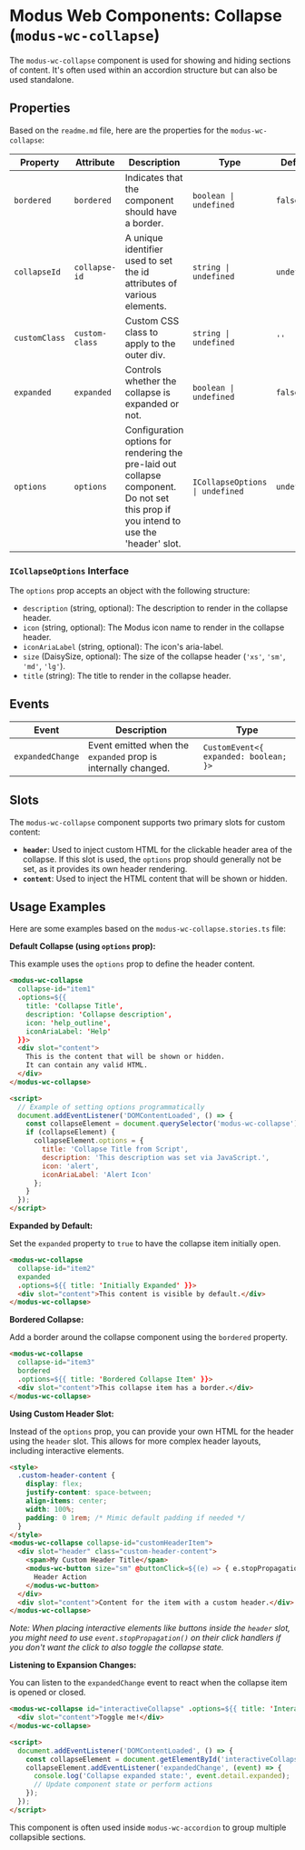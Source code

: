 # Modus Web Components: Collapse (`modus-wc-collapse`)

The `modus-wc-collapse` component is used for showing and hiding sections of content. It's often used within an accordion structure but can also be used standalone.

## Properties

Based on the `readme.md` file, here are the properties for the `modus-wc-collapse`:

| Property      | Attribute      | Description                                                                                                                           | Type                            | Default     |
| ------------- | -------------- | ------------------------------------------------------------------------------------------------------------------------------------- | ------------------------------- | ----------- |
| `bordered`    | `bordered`     | Indicates that the component should have a border.                                                                                    | `boolean \| undefined`          | `false`     |
| `collapseId`  | `collapse-id`  | A unique identifier used to set the id attributes of various elements.                                                                | `string \| undefined`           | `undefined` |
| `customClass` | `custom-class` | Custom CSS class to apply to the outer div.                                                                                           | `string \| undefined`           | `''`        |
| `expanded`    | `expanded`     | Controls whether the collapse is expanded or not.                                                                                     | `boolean \| undefined`          | `false`     |
| `options`     | `options`      | Configuration options for rendering the pre-laid out collapse component. Do not set this prop if you intend to use the 'header' slot. | `ICollapseOptions \| undefined` | `undefined` |

### `ICollapseOptions` Interface

The `options` prop accepts an object with the following structure:

- `description` (string, optional): The description to render in the collapse header.
- `icon` (string, optional): The Modus icon name to render in the collapse header.
- `iconAriaLabel` (string, optional): The icon's aria-label.
- `size` (DaisySize, optional): The size of the collapse header (`'xs'`, `'sm'`, `'md'`, `'lg'`).
- `title` (string): The title to render in the collapse header.

## Events

| Event            | Description                                                   | Type                                  |
| ---------------- | ------------------------------------------------------------- | ------------------------------------- |
| `expandedChange` | Event emitted when the `expanded` prop is internally changed. | `CustomEvent<{ expanded: boolean; }>` |

## Slots

The `modus-wc-collapse` component supports two primary slots for custom content:

- **`header`**: Used to inject custom HTML for the clickable header area of the collapse. If this slot is used, the `options` prop should generally not be set, as it provides its own header rendering.
- **`content`**: Used to inject the HTML content that will be shown or hidden.

## Usage Examples

Here are some examples based on the `modus-wc-collapse.stories.ts` file:

**Default Collapse (using `options` prop):**

This example uses the `options` prop to define the header content.

```html
<modus-wc-collapse
  collapse-id="item1"
  .options=${{
    title: 'Collapse Title',
    description: 'Collapse description',
    icon: 'help_outline',
    iconAriaLabel: 'Help'
  }}>
  <div slot="content">
    This is the content that will be shown or hidden.
    It can contain any valid HTML.
  </div>
</modus-wc-collapse>

<script>
  // Example of setting options programmatically
  document.addEventListener('DOMContentLoaded', () => {
    const collapseElement = document.querySelector('modus-wc-collapse');
    if (collapseElement) {
      collapseElement.options = {
        title: 'Collapse Title from Script',
        description: 'This description was set via JavaScript.',
        icon: 'alert',
        iconAriaLabel: 'Alert Icon'
      };
    }
  });
</script>
```

**Expanded by Default:**

Set the `expanded` property to `true` to have the collapse item initially open.

```html
<modus-wc-collapse
  collapse-id="item2"
  expanded
  .options=${{ title: 'Initially Expanded' }}>
  <div slot="content">This content is visible by default.</div>
</modus-wc-collapse>
```

**Bordered Collapse:**

Add a border around the collapse component using the `bordered` property.

```html
<modus-wc-collapse
  collapse-id="item3"
  bordered
  .options=${{ title: 'Bordered Collapse Item' }}>
  <div slot="content">This collapse item has a border.</div>
</modus-wc-collapse>
```

**Using Custom Header Slot:**

Instead of the `options` prop, you can provide your own HTML for the header using the `header` slot. This allows for more complex header layouts, including interactive elements.

```html
<style>
  .custom-header-content {
    display: flex;
    justify-content: space-between;
    align-items: center;
    width: 100%;
    padding: 0 1rem; /* Mimic default padding if needed */
  }
</style>
<modus-wc-collapse collapse-id="customHeaderItem">
  <div slot="header" class="custom-header-content">
    <span>My Custom Header Title</span>
    <modus-wc-button size="sm" @buttonClick=${(e) => { e.stopPropagation(); alert('Button in header clicked!'); }}>
      Header Action
    </modus-wc-button>
  </div>
  <div slot="content">Content for the item with a custom header.</div>
</modus-wc-collapse>
```

_Note: When placing interactive elements like buttons inside the `header` slot, you might need to use `event.stopPropagation()` on their click handlers if you don't want the click to also toggle the collapse state._

**Listening to Expansion Changes:**

You can listen to the `expandedChange` event to react when the collapse item is opened or closed.

```html
<modus-wc-collapse id="interactiveCollapse" .options=${{ title: 'Interactive Collapse' }}>
  <div slot="content">Toggle me!</div>
</modus-wc-collapse>

<script>
  document.addEventListener('DOMContentLoaded', () => {
    const collapseElement = document.getElementById('interactiveCollapse');
    collapseElement.addEventListener('expandedChange', (event) => {
      console.log('Collapse expanded state:', event.detail.expanded);
      // Update component state or perform actions
    });
  });
</script>
```

This component is often used inside `modus-wc-accordion` to group multiple collapsible sections.
